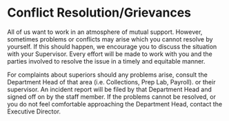 # Conflict Resolution/Grievances

All of us want to work in an atmosphere of mutual support. However, sometimes problems or conflicts may arise which you cannot resolve by yourself. If this should happen, we encourage you to discuss the situation with your Supervisor. Every effort will be made to work with you and the parties involved to resolve the issue in a timely and equitable manner.

For complaints about superiors should any problems arise, consult the Department Head of that area (i.e. Collections, Prep Lab, Payroll). or their supervisor. An incident report will be filed by that Department Head and signed off on by the staff member. If the problems cannot be resolved, or you do not feel comfortable approaching the Department Head, contact the Executive Director.
